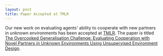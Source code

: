 ```yaml
---
layout: post
title: Paper Accepted at TMLR
---
```


Our new work on evaluating agents' ability to cooperate with new partners in unknown environments has been accepted at [TMLR](https://jmlr.org/tmlr/).
The paper is titled [The Overcooked Generalisation Challenge: Evaluating Cooperation with Novel Partners in Unknown Environments Using Unsupervised Environment Design](https://collaborative-ai.org/news/2025/08/paper-accepted-tmlr/).
